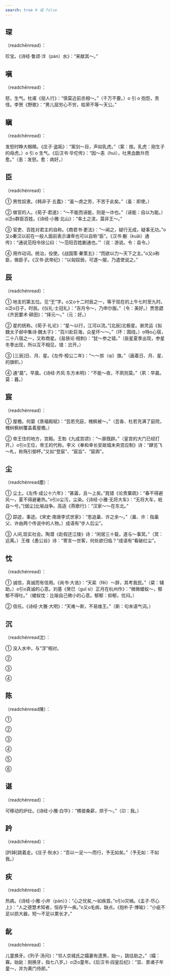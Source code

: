 ```yaml
---
search: true # 或 false
---
```


## 琛

（readchēnread）：

珍宝。《诗经·鲁颂·泮（pàn）水》：“来献其～。”

## 嗔

（readchēnread）：

怒，生气。杜甫《丽人行》：“慎莫近前丞相～。”（千万不要。）o 引 o 抱怨，责怪。李贺《野歌》：“男儿屈穷心不穷，枯荣不等～天公。”

## 瞋

（readchēnread）：

发怒时睁大眼睛。《庄子·盗跖》：“案剑～目，声如乳虎。”（案：按。乳虎：刚生子的母虎。）o 引 o 生气。《后汉书·华佗传》：“因～恚（huì），吐黑血数升而愈。”（恚：发怒。愈：病好。）

## 臣

（readchénread）：

➀ 男性奴隶。《韩非子·五蠹》：“虽～虏之劳，不苦于此矣。”（虽：即使。）

➁ 做官的人。《荀子·君道》：“～不能而诬能，则是～诈也。”（诬能：自以为能。）o泛o群臣百姓。《诗经·小雅·北山》：“率土之滨，莫非王～。”

➂ 官吏、百姓对君主的自称。《商君书·更法》：“～闻之，疑行无成，疑事无功。”o又o秦汉以前在一般人面前表示谦卑也可以自称“臣”。《汉书·蒯（kuǎi）通传》：“通说范阳令徐公曰：‘～范阳百姓蒯通也。’”（说：游说。令：县令。）

➃ 用作动词。统治，役使。《战国策·秦策五》：“而欲以力～天下之主。”o又o称臣，做臣子。《汉书·武帝纪》：“以匈奴弱，可遂～服，乃遣使说之。”

## 辰

（readchénread）：

➀ 地支的第五位。见“[干](../G/gan#干1)”字。o又o十二时辰之一，等于现在的上午七时至九时。o泛o日子，时辰。《仪礼·士冠礼》：“吉月令～，乃申尔服。”（令：美好。）贾思勰《齐民要术·耕田》：“择元～。”（元：好。）

➁ 星的统称。《荀子·礼论》：“星～以行，江河以流。”[北辰]北极星。谢灵运《拟魏太子邺中集诗·魏太子》：“百川赴巨海，众星环～～。”（环：围绕。）o特o心宿，二十八宿之一，又称商星。《盐铁论·相刺》：“犹～参之错。”（辰星夏季出现，参星冬季出现，所以互不相见，错：岔开。）

➂ [三辰]日、月、星。《左传·桓公二年》：“～～旂（qí）旗。”（画着日、月、星、的旗帜。）

➃ 通“晨”。早晨。《诗经·齐风·东方未明》：“不能～夜，不夙则莫。”（夙：早晨。莫：暮。）

## 宸

（readchénread）：

➀ 屋檐。何晏《景福殿赋》：“芸若充庭，槐枫被～。”（芸香、杜若充满了庭院，槐树枫树覆盖着屋檐。）

➁ 帝王住的地方，宫殿。王勃《九成宫颂》：“～扉既辟。”（皇宫的大门已经打开。）o引o王位，帝王的代称。李义《奉和幸长安故城未央宫应制》诗：“肆览飞～札，称殇引御杯。”又如“登宸”、“宸旨”、“宸舆”。

## 尘

（readchénread塵）：

➀ 尘土。《左传·成公十六年》：“甚嚣，且～上矣。”晁错《论贵粟疏》：“春不得避风～，夏不得避暑热。”o引o尘污，尘染。《诗经·小雅·无将大车》：“无将大车，衹自～兮。”[烟尘]比喻战争。高适《燕歌行》：“汉家～～在东北。”

➁ 踪迹，事迹。《宋史·南唐李式世家》：“思追巢、许之余～。”（巢、许：指巢父、许由两个传说中的人物。）成语有“步人后尘”。

➂ 人间,现实社会。陶潜《赴假还江陵》诗：“闲居三十载，遂与～事冥。”（冥：远离。）王维《愚公谷》诗：“寄言～世客，何处欲归临？”成语有“看破红尘”。

## 忱

（readchénread）：

➀ 诚信，真诚而有信用。《尚书·大诰》：“天棐（fěi）～辞，其考我民。”（棐：辅助。）o引o真诚的心意。刘基《癸巳（guǐ sì）正月在杭州作》：“微微蝼蚁～，郁郁不得吐。”（蝼蚁忱：比喻自己微小的心意。郁郁：抑郁，忧闷。）

➁ 信任。《诗经·大雅·大明》：“天难～斯，不易维王。”（斯：句末语气词。）

## 沉

（readchénread沈）：

➀ 没入水中，与“浮”相对。

➁

➂

➃

## 陈

（readchénread陳）：

➀

➁

➂

➃

➄

➅

## 谌

（readchénread）：

可移动的炉灶。《诗经·小雅·白华》：“樵彼桑薪，<ac-font-source text="卬" :explain="{pinyin:'áng',explain:[{explain:'第一人称代词。我。',source:'古汉语字典'}],more:'../A/ang#卬'}" />烘于～。”（卬：我。）

## 趻

（readchěnread）：

[趻踔]跳着走。《庄子·秋水》：“吾以一足～～而行，予无如矣。”（予无如：不如我。）

## 疢

（readchěnread）：

热病。《诗经·小雅·小弁（pán）》：“心之忧矣,～如疾首。”o引o灾祸。《孟子·尽心上》：“人之德慧术知者，恒存乎～疾。”o又o毛病，缺点。《抱朴子·博喻》：“小疵不足以损大器，短～不足以累长才。”

## 龀

（readchènread）：

儿童换牙。《列子·汤问》：“邻人京城氏之孀妻有遗男，始～，跳往助之。”（孀：寡。始龀：刚换牙，指七八岁。）o泛o童年。《后汉书·阎皇后纪》：“显、景诸子年童～，并为黄门侍郎。”


